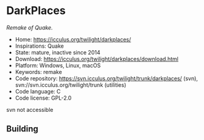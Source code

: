 # DarkPlaces

_Remake of Quake._

- Home: https://icculus.org/twilight/darkplaces/
- Inspirations: Quake
- State: mature, inactive since 2014
- Download: https://icculus.org/twilight/darkplaces/download.html
- Platform: Windows, Linux, macOS
- Keywords: remake
- Code repository: https://svn.icculus.org/twilight/trunk/darkplaces/ (svn), svn://svn.icculus.org/twilight/trunk (utilities)
- Code language: C
- Code license: GPL-2.0

svn not accessible

## Building
